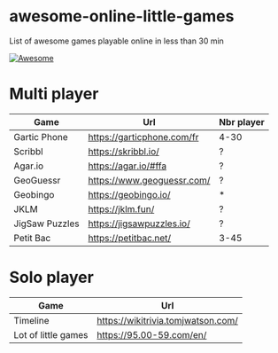 # awesome-online-little-games
List of awesome games playable online in less than 30 min

[![Awesome](https://awesome.re/badge.svg)](https://awesome.re)

# Multi player
| Game          | Url           | Nbr player  | 
| ------------- | ------------- | ----- | 
| Gartic Phone  | https://garticphone.com/fr | 4-30| 
| Scribbl     | https://skribbl.io/      |   ? | 
| Agar.io | https://agar.io/#ffa    |     ? | 
| GeoGuessr| https://www.geoguessr.com/     |     ? | 
| Geobingo | https://geobingo.io/|* |
| JKLM | https://jklm.fun/    |     ? | 
|JigSaw Puzzles|https://jigsawpuzzles.io/|?|
|Petit Bac |https://petitbac.net/|3-45|

# Solo player
| Game          | Url           |
| ------------- | ------------- | 
|Timeline| https://wikitrivia.tomjwatson.com/|
|Lot of little games|https://95.00-59.com/en/|
